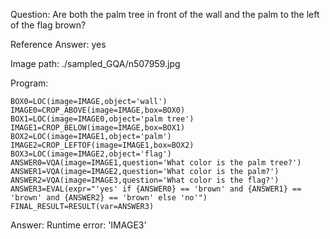 Question: Are both the palm tree in front of the wall and the palm to the left of the flag brown?

Reference Answer: yes

Image path: ./sampled_GQA/n507959.jpg

Program:

```
BOX0=LOC(image=IMAGE,object='wall')
IMAGE0=CROP_ABOVE(image=IMAGE,box=BOX0)
BOX1=LOC(image=IMAGE0,object='palm tree')
IMAGE1=CROP_BELOW(image=IMAGE,box=BOX1)
BOX2=LOC(image=IMAGE1,object='palm')
IMAGE2=CROP_LEFTOF(image=IMAGE1,box=BOX2)
BOX3=LOC(image=IMAGE2,object='flag')
ANSWER0=VQA(image=IMAGE1,question='What color is the palm tree?')
ANSWER1=VQA(image=IMAGE2,question='What color is the palm?')
ANSWER2=VQA(image=IMAGE3,question='What color is the flag?')
ANSWER3=EVAL(expr="'yes' if {ANSWER0} == 'brown' and {ANSWER1} == 'brown' and {ANSWER2} == 'brown' else 'no'")
FINAL_RESULT=RESULT(var=ANSWER3)
```
Answer: Runtime error: 'IMAGE3'

